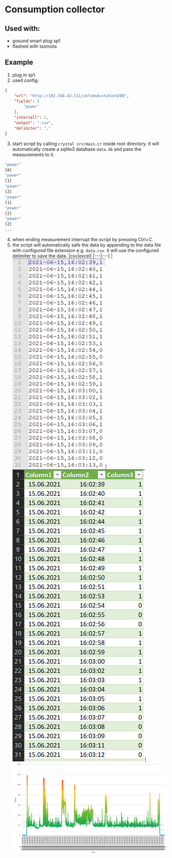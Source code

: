 # Consumption collector

## Used with:

- gosund smart plug sp1
- flashed with tasmota

## Example

1. plug in sp1.
2. used config:
```json
{
    "url": "http://192.168.43.111/cm?cmnd=status%208",
    "fields": [
        "power"
    ],
    "intervall": 1,
    "output": ".csv",
    "delimiter": ","
}
```

3. start script by calling `crystal src/main.cr` inside root directory. It will automatically create a sqlite3 database `data.db` and pass the measurements to it.
```bash
"power"
[0]
"power"
[1]
"power"
[2]
"power"
[1]
"power"
[2]
"power"
[2]
...
```

4. when ending measurement interrupt the script by pressing Ctrl+C.
5. the script will automatically safe the data by appending to the data file with configured file extension e.g. `data.csv`.
   it will use the configured delimiter to save the data.
   |csv|excel|
   |---|---|
   |![csv](https://github.com/tim0-12432/crystal-tools/blob/master/consumption-collector/doc/csv.PNG)|![xlsx](https://github.com/tim0-12432/crystal-tools/blob/master/consumption-collector/doc/xlsx.PNG)|
   ![plot](https://github.com/tim0-12432/crystal-tools/blob/master/consumption-collector/doc/graph.PNG)
